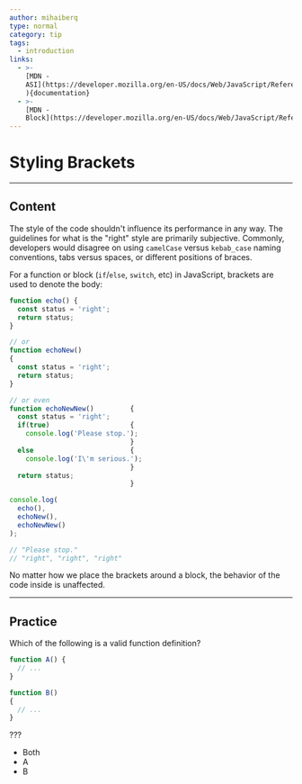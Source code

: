 ```yaml
---
author: mihaiberq
type: normal
category: tip
tags:
  - introduction
links:
  - >-
    [MDN -
    ASI](https://developer.mozilla.org/en-US/docs/Web/JavaScript/Reference/Lexical_grammar#Automatic_semicolon_insertion
    ){documentation}
  - >-
    [MDN -
    Block](https://developer.mozilla.org/en-US/docs/Web/JavaScript/Reference/Statements/block){documentation}
---
```


# Styling Brackets


---

## Content

The style of the code shouldn't influence its performance in any way. The guidelines for what is the "right" style are primarily subjective. Commonly, developers would disagree on using `camelCase` versus `kebab_case` naming conventions, tabs versus spaces, or different positions of braces. 

For a function or block (`if`/`else`, `switch`, etc) in JavaScript, brackets are used to denote the body:

```javascript
function echo() {
  const status = 'right';
  return status;
}

// or
function echoNew()
{
  const status = 'right';
  return status;
}

// or even
function echoNewNew()         {
  const status = 'right';
  if(true)                    {
    console.log('Please stop.');
                              }
  else                        {
    console.log('I\'m serious.');
                              }
  return status;
                              }

console.log(
  echo(),
  echoNew(),
  echoNewNew()
);

// "Please stop."
// "right", "right", "right"
```

No matter how we place the brackets around a block, the behavior of the code inside is unaffected.


---

## Practice

Which of the following is a valid function definition?

```js
function A() {
  // ...
}

function B()
{
  // ...
}
```

???

* Both
* A
* B
